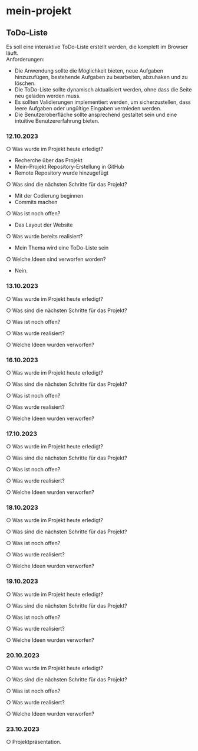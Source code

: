 # mein-projekt
## ToDo-Liste 
Es soll eine interaktive ToDo-Liste erstellt werden, die komplett im Browser läuft.  
Anforderungen: 
- Die Anwendung sollte die Möglichkeit bieten, neue Aufgaben hinzuzufügen,  bestehende Aufgaben zu bearbeiten, abzuhaken und zu löschen.  
- Die ToDo-Liste sollte dynamisch aktualisiert werden, ohne dass die Seite neu geladen  werden muss. 
- Es sollten Validierungen implementiert werden, um sicherzustellen, dass leere  Aufgaben oder ungültige Eingaben vermieden werden. 
- Die Benutzeroberfläche sollte ansprechend gestaltet sein und eine intuitive  Benutzererfahrung bieten. 

### 12.10.2023
○ Was wurde im Projekt heute erledigt?
- Recherche über das Projekt
- Mein-Projekt Repository-Erstellung in GitHub
- Remote Repository wurde hinzugefügt

○ Was sind die nächsten Schritte für das Projekt? 
- Mit der Codierung beginnen
- Commits machen

○ Was ist noch offen? 
- Das Layout der Website

○ Was wurde bereits realisiert? 
- Mein Thema wird eine ToDo-Liste sein

○ Welche Ideen sind verworfen worden? 
- Nein.

### 13.10.2023
○ Was wurde im Projekt heute erledigt?  

○ Was sind die nächsten Schritte für das Projekt? 

○ Was ist noch offen? 

○ Was wurde realisiert? 

○ Welche Ideen wurden verworfen?

### 16.10.2023
○ Was wurde im Projekt heute erledigt?  

○ Was sind die nächsten Schritte für das Projekt? 

○ Was ist noch offen? 

○ Was wurde realisiert? 

○ Welche Ideen wurden verworfen?

### 17.10.2023
○ Was wurde im Projekt heute erledigt?  

○ Was sind die nächsten Schritte für das Projekt? 

○ Was ist noch offen? 

○ Was wurde realisiert? 

○ Welche Ideen wurden verworfen?

### 18.10.2023
○ Was wurde im Projekt heute erledigt?  

○ Was sind die nächsten Schritte für das Projekt? 

○ Was ist noch offen? 

○ Was wurde realisiert? 

○ Welche Ideen wurden verworfen?

### 19.10.2023
○ Was wurde im Projekt heute erledigt?  

○ Was sind die nächsten Schritte für das Projekt? 

○ Was ist noch offen? 

○ Was wurde realisiert? 

○ Welche Ideen wurden verworfen?

### 20.10.2023
○ Was wurde im Projekt heute erledigt?  

○ Was sind die nächsten Schritte für das Projekt? 

○ Was ist noch offen? 

○ Was wurde realisiert? 

○ Welche Ideen wurden verworfen?

### 23.10.2023
○ Projektpräsentation.
